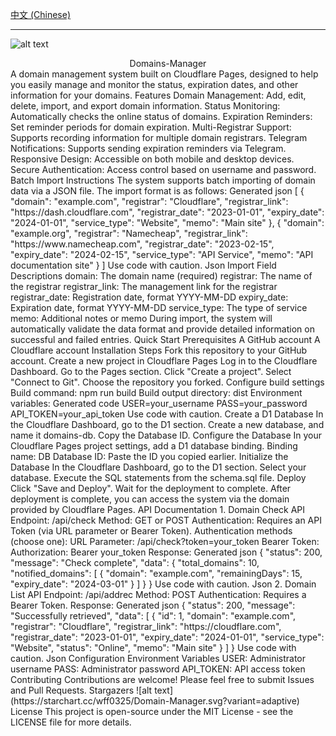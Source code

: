 [中文 (Chinese)](./README.md)

---
![alt text](https://github.com/user-attachments/assets/d7509dd3-5254-4af0-ad68-f8cbfdd0bcd9)
<div align="center">
Domains-Manager
</div>
A domain management system built on Cloudflare Pages, designed to help you easily manage and monitor the status, expiration dates, and other information for your domains.
Features
Domain Management: Add, edit, delete, import, and export domain information.
Status Monitoring: Automatically checks the online status of domains.
Expiration Reminders: Set reminder periods for domain expiration.
Multi-Registrar Support: Supports recording information for multiple domain registrars.
Telegram Notifications: Supports sending expiration reminders via Telegram.
Responsive Design: Accessible on both mobile and desktop devices.
Secure Authentication: Access control based on username and password.
Batch Import Instructions
The system supports batch importing of domain data via a JSON file. The import format is as follows:
Generated json
[
  {
    "domain": "example.com",
    "registrar": "Cloudflare",
    "registrar_link": "https://dash.cloudflare.com",
    "registrar_date": "2023-01-01",
    "expiry_date": "2024-01-01",
    "service_type": "Website",
    "memo": "Main site"
  },
  {
    "domain": "example.org",
    "registrar": "Namecheap",
    "registrar_link": "https://www.namecheap.com",
    "registrar_date": "2023-02-15",
    "expiry_date": "2024-02-15",
    "service_type": "API Service",
    "memo": "API documentation site"
  }
]
Use code with caution.
Json
Import Field Descriptions
domain: The domain name (required)
registrar: The name of the registrar
registrar_link: The management link for the registrar
registrar_date: Registration date, format YYYY-MM-DD
expiry_date: Expiration date, format YYYY-MM-DD
service_type: The type of service
memo: Additional notes or memo
During import, the system will automatically validate the data format and provide detailed information on successful and failed entries.
Quick Start
Prerequisites
A GitHub account
A Cloudflare account
Installation Steps
Fork this repository to your GitHub account.
Create a new project in Cloudflare Pages
Log in to the Cloudflare Dashboard.
Go to the Pages section.
Click "Create a project".
Select "Connect to Git".
Choose the repository you forked.
Configure build settings
Build command: npm run build
Build output directory: dist
Environment variables:
Generated code
USER=your_username
PASS=your_password
API_TOKEN=your_api_token
Use code with caution.
Create a D1 Database
In the Cloudflare Dashboard, go to the D1 section.
Create a new database, and name it domains-db.
Copy the Database ID.
Configure the Database
In your Cloudflare Pages project settings, add a D1 database binding.
Binding name: DB
Database ID: Paste the ID you copied earlier.
Initialize the Database
In the Cloudflare Dashboard, go to the D1 section.
Select your database.
Execute the SQL statements from the schema.sql file.
Deploy
Click "Save and Deploy".
Wait for the deployment to complete.
After deployment is complete, you can access the system via the domain provided by Cloudflare Pages.
API Documentation
1. Domain Check API
Endpoint: /api/check
Method: GET or POST
Authentication: Requires an API Token (via URL parameter or Bearer Token).
Authentication methods (choose one):
URL Parameter: /api/check?token=your_token
Bearer Token: Authorization: Bearer your_token
Response:
Generated json
{
    "status": 200,
    "message": "Check complete",
    "data": {
        "total_domains": 10,
        "notified_domains": [
            {
                "domain": "example.com",
                "remainingDays": 15,
                "expiry_date": "2024-03-01"
            }
        ]
    }
}
Use code with caution.
Json
2. Domain List API
Endpoint: /api/addrec
Method: POST
Authentication: Requires a Bearer Token.
Response:
Generated json
{
    "status": 200,
    "message": "Successfully retrieved",
    "data": [
        {
            "id": 1,
            "domain": "example.com",
            "registrar": "Cloudflare",
            "registrar_link": "https://cloudflare.com",
            "registrar_date": "2023-01-01",
            "expiry_date": "2024-01-01",
            "service_type": "Website",
            "status": "Online",
            "memo": "Main site"
        }
    ]
}
Use code with caution.
Json
Configuration
Environment Variables
USER: Administrator username
PASS: Administrator password
API_TOKEN: API access token
Contributing
Contributions are welcome! Please feel free to submit Issues and Pull Requests.
Stargazers
![alt text](https://starchart.cc/wff0325/Domain-Manager.svg?variant=adaptive)
License
This project is open-source under the MIT License - see the LICENSE file for more details.
